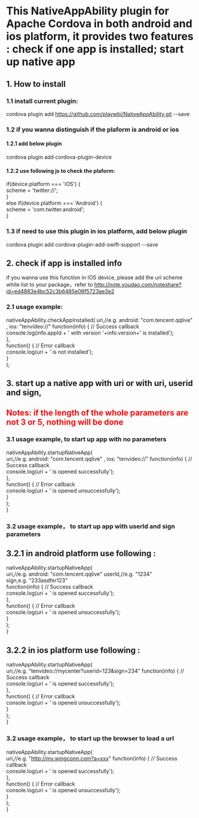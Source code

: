 # This NativeAppAbility plugin for Apache Cordova in both android and ios platform, it provides two features : check if one app is installed; start up native app

## 1. How to install
### 1.1 install current plugin:

  cordova plugin add https://github.com/playwbj/NativeAppAbility.git --save  
### 1.2 if you wanna distinguish if the plaform is android or ios
#### 1.2.1 add below plugin
  cordova plugin add cordova-plugin-device  
#### 1.2.2 use following js to check the plaform:
  if(device.platform === 'iOS') {  
    scheme = 'twitter://';  
  }  
  else if(device.platform === 'Android') {  
    scheme = 'com.twitter.android';  
  }  
### 1.3 if need to use this plugin in ios platform, add below plugin
  cordova plugin add cordova-plugin-add-swift-support --save  

## 2. check if app is installed info
 if you wanna use this function in IOS device, please add the uri scheme white list to your package，refer to http://note.youdao.com/noteshare?id=ed4883e4bc52c3b6485e06f5723ae3e2
 
### 2.1 usage example:

nativeAppAbility.checkAppInstalled(
			uri,//e.g. android: "com.tencent.qqlive" ,  ios: "tenvideo://"
			function(info) {  // Success callback  
        		      console.log(info.appId + ' with version '+info.version+' is installed');  
			},  
			function() {  // Error callback  
				console.log(uri + ' is not installed');  
			}  
);
    
## 3. start up a native app with uri or with uri, userid and sign, 
## <span style="color:red">Notes: if the length of the whole parameters are not 3 or 5, nothing will be done</span>
### 3.1 usage example, to start up app with no parameters
nativeAppAbility.startupNativeApp(  
			uri,//e.g. android: "com.tencent.qqlive" ,  ios: "tenvideo://"
			function(info) {  // Success callback  
				console.log(uri + ' is opened successfully');  
			},  
			function() {  // Error callback  
				console.log(uri + ' is opened unsuccessfully');  
			}  
		);  
	}  
### 3.2 usage example， to start up app with userId and sign parameters  
## 3.2.1 in android platform use following :  
nativeAppAbility.startupNativeApp(  
			uri,//e.g. android: "com.tencent.qqlive"
			userId,//e.g. "1234"  
			sign,e.g. "233asdfer123"  
			function(info) {  // Success callback  
				console.log(uri + ' is opened successfully');  
			},  
			function() {  // Error callback  
				console.log(uri + ' is opened unsuccessfully');  
			}  
		);  
	}  
## 3.2.2 in ios platform use following :  
nativeAppAbility.startupNativeApp(  
			uri,//e.g. "tenvideo://mycenter?userid=123&sign=234"
			function(info) {  // Success callback  
				console.log(uri + ' is opened successfully');  
			},  
			function() {  // Error callback  
				console.log(uri + ' is opened unsuccessfully');  
			}  
		);  
	}  
### 3.2 usage example， to start up the browser to load a url
nativeAppAbility.startupNativeApp(  
			uri,//e.g. "http://my.wingconn.com?a=xxx"
			function(info) {  // Success callback  
				console.log(uri + ' is opened successfully');  
			},  
			function() {  // Error callback  
				console.log(uri + ' is opened unsuccessfully');  
			}  
		);  
	}  
